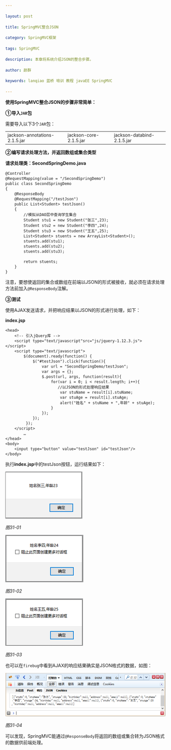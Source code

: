 ```yaml
---

layout: post

title: SpringMVC整合JSON

category: SpringMVC框架

tags: SpringMVC

description: 本章将系统介绍JSON的整合步骤。

author: 颜群

keywords: lanqiao 蓝桥 培训 教程 javaEE SpringMVC

---
```



**使用SpringMVC整合JSON的步骤非常简单：**

**①导入`JAR`包**

需要导入以下3个`JAR`包：

<table>
   <tr>
      <td>jackson-annotations-2.1.5.jar</td>
      <td>jackson-core-2.1.5.jar</td>
      <td>jackson-databind-2.1.5.jar</td>
   </tr>
</table>

**②编写请求处理方法，并返回数组或集合类型**

**请求处理类：SecondSpringDemo.java**

```
@Controller
@RequestMapping(value = "/SecondSpringDemo")
public class SecondSpringDemo
{
	@ResponseBody
	@RequestMapping("/testJson")
	public List<Student> testJson()
	{
        //模拟从DAO层中查询学生集合
		Student stu1 = new Student("张三",23);
		Student stu2 = new Student("李四",24);
		Student stu3 = new Student("王五",25);
		List<Student> stuents = new ArrayList<Student>();
		stuents.add(stu1);
		stuents.add(stu2);
		stuents.add(stu3);
		
		return stuents;
	}
}
```

注意，要想使返回的集合或数组在前端以JSON的形式被接收，就必须在请求处理方法前加入`@ResponseBody`注解。

**③测试**

使用AJAX发送请求，并把响应结果以JSON的形式进行处理，如下：

**index.jsp**

```
<head>
	<!-- 引入jQuery库 -->
	<script type="text/javascript"src="js/jquery-1.12.3.js">
</script>
	<script type="text/javascript">
		$(document).ready(function() {
		    $("#testJson").click(function(){
				var url = "SecondSpringDemo/testJson";
				var args = {};
				$.post(url, args, function(result){
					for(var i = 0; i < result.length; i++){
                       //以JSON的形式处理响应结果
						var stuName = result[i].stuName;
						var stuAge = result[i].stuAge;
						alert("姓名" + stuName + ",年龄" + stuAge);
					}
				});
			});
		 });
	</script>
		…
</head>
<body>
	<input type="button" value="testJson" id="testJson"/>
</body>
```

执行**index.jsp**中的testJson按钮，运行结果如下：

![](/public/img/springmvc-zq/31.1.png)

*图31-01*

![](/public/img/springmvc-zq/31.2.png)

*图31-02*

![](/public/img/springmvc-zq/31.3.png)

*图31-03*

也可以在`firebug`中看到AJAX的响应结果确实是JSON格式的数据，如图：

![](/public/img/springmvc-zq/31.4.png)

*图31-04*


可以发现，SpringMVC能通过`@ResponseBody`将返回的数组或集合转为JSON格式的数据供前端处理。




